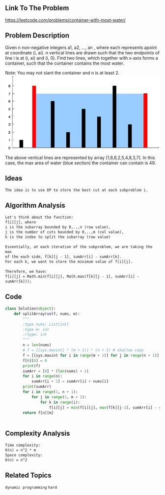 ## Link To The Problem 
https://leetcode.com/problems/container-with-most-water/

## Problem Description
Given n non-negative integers a1, a2, ..., an , where each represents apoint at coordinate (i, ai). n vertical lines are drawn such that the two endpoints of line i is at (i, ai) and (i, 0). Find two lines, which together with x-axis forms a container, such that the container contains the most water.

Note: You may not slant the container and n is at least 2.
 ![question_11.jpg](../asset/question_11.jpg)
 
The above vertical lines are represented by array [1,8,6,2,5,4,8,3,7]. In this case, the max area of water (blue section) the container can contain is 49.
## Ideas
```
The idea is to use DP to store the best cut at each subproblem i.
```
## Algorithm Analysis
```
Let's think about the function:
f[i][j], where 
i is the subarray bounded by 0,..,n (row value),
j is the number of cuts bounded by 0,..,m (col value),
k is the index to split the subarray (row value)

Essentially, at each iteration of the subproblem, we are taking the max 
of the each side, f[k][j - 1], sumArr[i] - sumArr[k].
For each k, we want to store the minimum value of f[i][j].

Therefore, we have:
f[i][j] = Math.min(f[i][j], Math.max(f[k][j - 1], sumArr[i] - sumArr[k]));
```

## Code
```py
class Solution(object):
    def splitArray(self, nums, m):
        """
        :type nums: List[int]
        :type m: int
        :rtype: int
        """
        n = len(nums)
        # f = [[sys.maxint] * (m + 1)] * (n + 1) # shallow copy
        f = [[sys.maxint for i in range(m + 1)] for j in range(n + 1)] 
        f[0][0] = 0
        print(f)
        sumArr = [0] * (len(nums) + 1)
        for i in range(n):
            sumArr[i + 1] = sumArr[i] + nums[i]
        print(sumArr)
        for i in range(1, n + 1):
            for j in range(1, m + 1):
                for k in range(i):
                    f[i][j] = min(f[i][j], max(f[k][j-1], sumArr[i] - sumArr[k]))
        return f[n][m]
        
```
## Complexity Analysis
```
Time complexity: 
O(n) = n^2 * m
Space complexity: 
O(n) = n^2 
```
## Related Topics
```dynamic programming``` ```hard```




